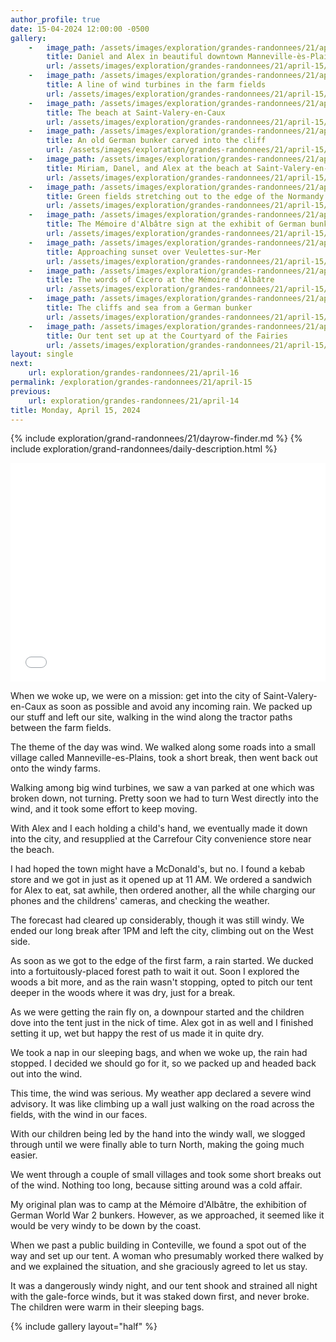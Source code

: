 ```yaml
---
author_profile: true
date: 15-04-2024 12:00:00 -0500
gallery:
    -   image_path: /assets/images/exploration/grandes-randonnees/21/april-15/small/091236.jpg
        title: Daniel and Alex in beautiful downtown Manneville-ès-Plains
        url: /assets/images/exploration/grandes-randonnees/21/april-15/large/091236.jpg
    -   image_path: /assets/images/exploration/grandes-randonnees/21/april-15/small/092828.jpg
        title: A line of wind turbines in the farm fields
        url: /assets/images/exploration/grandes-randonnees/21/april-15/large/092828.jpg
    -   image_path: /assets/images/exploration/grandes-randonnees/21/april-15/small/102119.jpg
        title: The beach at Saint-Valery-en-Caux
        url: /assets/images/exploration/grandes-randonnees/21/april-15/large/102119.jpg
    -   image_path: /assets/images/exploration/grandes-randonnees/21/april-15/small/102606.jpg
        title: An old German bunker carved into the cliff
        url: /assets/images/exploration/grandes-randonnees/21/april-15/large/102606.jpg
    -   image_path: /assets/images/exploration/grandes-randonnees/21/april-15/small/102931.jpg
        title: Miriam, Danel, and Alex at the beach at Saint-Valery-en-Caux
        url: /assets/images/exploration/grandes-randonnees/21/april-15/large/102931.jpg
    -   image_path: /assets/images/exploration/grandes-randonnees/21/april-15/small/164612.jpg
        title: Green fields stretching out to the edge of the Normandy cliffs
        url: /assets/images/exploration/grandes-randonnees/21/april-15/large/164612.jpg
    -   image_path: /assets/images/exploration/grandes-randonnees/21/april-15/small/191956.jpg
        title: The Mémoire d'Albâtre sign at the exhibit of German bunkers
        url: /assets/images/exploration/grandes-randonnees/21/april-15/large/191956.jpg
    -   image_path: /assets/images/exploration/grandes-randonnees/21/april-15/small/192348.jpg
        title: Approaching sunset over Veulettes-sur-Mer
        url: /assets/images/exploration/grandes-randonnees/21/april-15/large/192348.jpg
    -   image_path: /assets/images/exploration/grandes-randonnees/21/april-15/small/192442.jpg
        title: The words of Cicero at the Mémoire d'Albâtre
        url: /assets/images/exploration/grandes-randonnees/21/april-15/large/192442.jpg
    -   image_path: /assets/images/exploration/grandes-randonnees/21/april-15/small/192827.jpg
        title: The cliffs and sea from a German bunker
        url: /assets/images/exploration/grandes-randonnees/21/april-15/large/192827.jpg
    -   image_path: /assets/images/exploration/grandes-randonnees/21/april-15/small/195003.jpg
        title: Our tent set up at the Courtyard of the Fairies
        url: /assets/images/exploration/grandes-randonnees/21/april-15/large/195003.jpg
layout: single
next:
    url: exploration/grandes-randonnees/21/april-16
permalink: /exploration/grandes-randonnees/21/april-15
previous:
    url: exploration/grandes-randonnees/21/april-14
title: Monday, April 15, 2024
---
```

{% include exploration/grand-randonnees/21/dayrow-finder.md %}
{% include exploration/grand-randonnees/daily-description.html %}

<iframe width="100%" height="350px" frameborder="0" allowfullscreen allow="geolocation" src="//umap.openstreetmap.fr/en/map/untitled-map_1064869?scaleControl=true&miniMap=false&scrollWheelZoom=true&zoomControl=true&editMode=disabled&moreControl=true&searchControl=false&tilelayersControl=null&embedControl=false&datalayersControl=null&onLoadPanel=none&captionBar=false&captionMenus=false&editinosmControl=false&locateControl=false&captionControl=false#12/49.8629/0.6913"></iframe>

When we woke up, we were on a mission: get into the city of Saint-Valery-en-Caux as soon as possible and avoid any incoming rain. We packed up our stuff and left our site, walking in the wind along the tractor paths between the farm fields.

The theme of the day was wind. We walked along some roads into a small village called Manneville-es-Plains, took a short break, then went back out onto the windy farms.

Walking among big wind turbines, we saw a van parked at one which was broken down, not turning. Pretty soon we had to turn West directly into the wind, and it took some effort to keep moving.

With Alex and I each holding a child's hand, we eventually made it down into the city, and resupplied at the Carrefour City convenience store near the beach.

I had hoped the town might have a McDonald's, but no. I found a kebab store and we got in just as it opened up at 11 AM. We ordered a sandwich for Alex to eat, sat awhile, then ordered another, all the while charging our phones and the childrens' cameras, and checking the weather.

The forecast had cleared up considerably, though it was still windy. We ended our long break after 1PM and left the city, climbing out on the West side.

As soon as we got to the edge of the first farm, a rain started. We ducked into a fortuitously-placed forest path to wait it out. Soon I explored the woods a bit more, and as the rain wasn't stopping, opted to pitch our tent deeper in the woods where it was dry, just for a break.

As we were getting the rain fly on, a downpour started and the children dove into the tent just in the nick of time. Alex got in as well and I finished setting it up, wet but happy the rest of us made it in quite dry.

We took a nap in our sleeping bags, and when we woke up, the rain had stopped. I decided we should go for it, so we packed up and headed back out into the wind.

This time, the wind was serious. My weather app declared a severe wind advisory. It was like climbing up a wall just walking on the road across the fields, with the wind in our faces.

With our children being led by the hand into the windy wall, we slogged through until we were finally able to turn North, making the going much easier.

We went through a couple of small villages and took some short breaks out of the wind. Nothing too long, because sitting around was a cold affair.

My original plan was to camp at the Mémoire d'Albâtre, the exhibition of German World War 2 bunkers. However, as we approached, it seemed like it would be very windy to be down by the coast.

When we past a public building in Conteville, we found a spot out of the way and set up our tent. A woman who presumably worked there walked by and we explained the situation, and she graciously agreed to let us stay.

It was a dangerously windy night, and our tent shook and strained all night with the gale-force winds, but it was staked down first, and never broke. The children were warm in their sleeping bags.

{% include gallery layout="half" %}